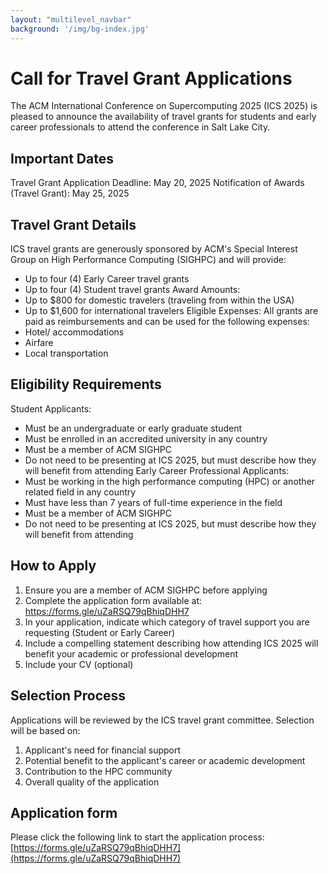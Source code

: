 ```yaml
---
layout: "multilevel_navbar"
background: '/img/bg-index.jpg'
---
```

# Call for Travel Grant Applications
The ACM International Conference on Supercomputing 2025 (ICS 2025) is pleased to announce the availability of travel grants for students and early career professionals to attend the conference in Salt Lake City.


## Important Dates
Travel Grant Application Deadline: May 20, 2025
Notification of Awards (Travel Grant): May 25, 2025


## Travel Grant Details
ICS travel grants are generously sponsored by ACM's Special Interest Group on High Performance Computing (SIGHPC) and will provide:
- Up to four (4) Early Career travel grants
- Up to four (4) Student travel grants
Award Amounts:
- Up to $800 for domestic travelers (traveling from within the USA)
- Up to $1,600 for international travelers
Eligible Expenses:
All grants are paid as reimbursements and can be used for the following expenses:
- Hotel/ accommodations
- Airfare
- Local transportation


## Eligibility Requirements
Student Applicants:
- Must be an undergraduate or early graduate student
- Must be enrolled in an accredited university in any country
- Must be a member of ACM SIGHPC
- Do not need to be presenting at ICS 2025, but must describe how they will benefit from attending
Early Career Professional Applicants:
- Must be working in the high performance computing (HPC) or another related field in any country
- Must have less than 7 years of full-time experience in the field
- Must be a member of ACM SIGHPC
- Do not need to be presenting at ICS 2025, but must describe how they will benefit from attending


## How to Apply
1. Ensure you are a member of ACM SIGHPC before applying
2. Complete the application form available at: https://forms.gle/uZaRSQ79qBhiqDHH7
3. In your application, indicate which category of travel support you are requesting (Student or Early Career)
4. Include a compelling statement describing how attending ICS 2025 will benefit your academic or professional development
5. Include your CV (optional)


## Selection Process
Applications will be reviewed by the ICS travel grant committee. Selection will be based on:
1. Applicant's need for financial support
2. Potential benefit to the applicant's career or academic development
3. Contribution to the HPC community
4. Overall quality of the application


## Application form
Please click the following link to start the application process: 
[https://forms.gle/uZaRSQ79qBhiqDHH7](https://forms.gle/uZaRSQ79qBhiqDHH7)
